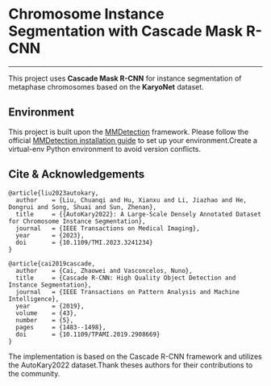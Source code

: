 # Chromosome Instance Segmentation with Cascade Mask R-CNN
---
This project uses **Cascade Mask R-CNN** for instance segmentation of metaphase chromosomes based on the **KaryoNet** dataset.

## Environment
This project is built upon the [MMDetection](https://github.com/open-mmlab/mmdetection?tab=readme-ov-file) framework. Please follow the official [MMDetection installation guide](https://mmdetection.readthedocs.io/en/latest/get_started.html) to set up your environment.Create a virtual-env Python environment to avoid version conflicts.


## Cite & Acknowledgements

```
@article{liu2023autokary,
  author    = {Liu, Chuanqi and Hu, Xianxu and Li, Jiazhao and He, Dongrui and Song, Shuai and Sun, Zhenan},
  title     = {{AutoKary2022}: A Large-Scale Densely Annotated Dataset for Chromosome Instance Segmentation},
  journal   = {IEEE Transactions on Medical Imaging},
  year      = {2023},
  doi       = {10.1109/TMI.2023.3241234}
}

@article{cai2019cascade,
  author    = {Cai, Zhaowei and Vasconcelos, Nuno},
  title     = {Cascade R-CNN: High Quality Object Detection and Instance Segmentation},
  journal   = {IEEE Transactions on Pattern Analysis and Machine Intelligence},
  year      = {2019},
  volume    = {43},
  number    = {5},
  pages     = {1483--1498},
  doi       = {10.1109/TPAMI.2019.2908669}
}
```

The implementation is based on the Cascade R-CNN framework and utilizes the AutoKary2022 dataset.Thank theses authors for their contributions to the community.
